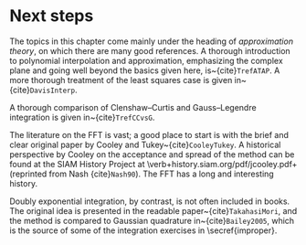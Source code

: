 # Next steps

The topics in this chapter come mainly under the heading of *approximation theory*, on which there are many good references. A thorough introduction to polynomial interpolation and approximation, emphasizing the complex plane and going well beyond the basics given here, is~{cite}`TrefATAP`. A more thorough treatment of the least squares case is given in~{cite}`DavisInterp`.

A thorough comparison of Clenshaw–Curtis and Gauss–Legendre integration is given in~{cite}`TrefCCvsG`.

The literature on the FFT is vast; a good place to start is with the brief and clear original paper by Cooley and Tukey~{cite}`CooleyTukey`. A historical perspective by Cooley on the acceptance and spread of the method can be found at the SIAM History Project at \verb+history.siam.org/pdf/jcooley.pdf+ (reprinted from Nash {cite}`Nash90`).  The FFT has a long and interesting history.

Doubly exponential integration, by contrast, is not often included in books. The original idea is presented in the readable paper~{cite}`TakahasiMori`, and the method is compared to Gaussian quadrature in~{cite}`Bailey2005`, which is the source of some of the integration exercises in \secref{improper}.
